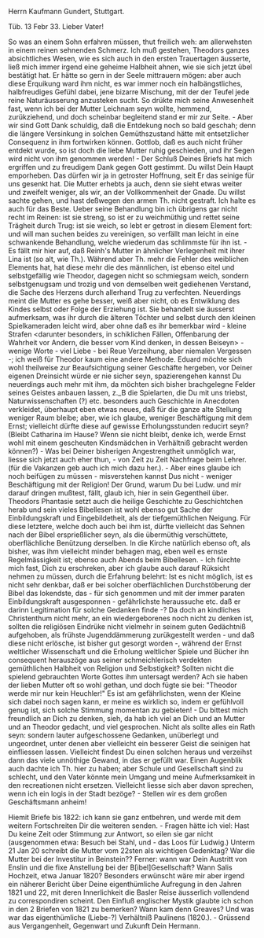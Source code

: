 Herrn Kaufmann Gundert, Stuttgart.

 Tüb. 13 Febr 33.
Lieber Vater!

So was an einem Sohn erfahren müssen, thut freilich weh: am allerwehsten in einem reinen sehnenden Schmerz. Ich muß gestehen, Theodors ganzes absichtliches Wesen, wie es sich auch in den ersten Trauertagen äusserte, ließ mich immer irgend eine geheime Halbheit ahnen, wie sie sich jetzt übel bestätigt hat. Er hätte so gern in der Seele mittrauern mögen: aber auch diese Erquikung ward ihm nicht, es war immer noch ein halbängstliches, halbfreudiges Gefühl dabei, jene bizarre Mischung, mit der der Teufel jede reine Naturäusserung anzusteken sucht. So drükte mich seine Anwesenheit fast, wenn ich bei der Mutter Leichnam seyn wollte, hemmend, zurükziehend, und doch scheinbar begleitend stand er mir zur Seite. - Aber wir sind Gott Dank schuldig, daß die Entdekung noch so bald geschah; denn die längere Versinkung in solchen Gemüthszustand hätte mit entsetzlicher Consequenz in ihm fortwirken können. Gottlob, daß es auch nicht früher entdekt wurde, so ist doch die liebe Mutter ruhig geschieden, und ihr Segen wird nicht von ihm genommen werden! - Der Schluß Deines Briefs hat mich ergriffen und zu freudigem Dank gegen Gott gestimmt. Du willst Dein Haupt emporheben. Das dürfen wir ja in getroster Hoffnung, seit Er das seinige für uns gesenkt hat. Die Mutter erhebts ja auch, denn sie sieht etwas weiter und zweifelt weniger, als wir, an der Vollkommenheit der Gnade. Du willst sachte gehen, und hast deßwegen den armen Th. nicht gestraft. Ich halte es auch für das Beste. Ueber seine Behandlung bin ich übrigens gar nicht recht im Reinen: ist sie streng, so ist er zu weichmüthig und rettet seine Trägheit durch Trug: ist sie weich, so lebt er getrost in diesem Element fort: und will man suchen beides zu vereinigen, so verfällt man leicht in eine schwankende Behandlung, welche wiederum das schlimmste für ihn ist. - Es fällt mir hier auf, daß Reinh's Mutter in ähnlicher Verlegenheit mit ihrer Lina ist (so alt, wie Th.). Während aber Th. mehr die Fehler des weiblichen Elements hat, hat diese mehr die des männlichen, ist ebenso eitel und selbstgefällig wie Theodor, dagegen nicht so schmiegsam weich, sondern selbstgenugsam und trozig und von demselben weit gediehenen Verstand, die Sache des Herzens durch allerhand Trug zu verfechten. Neuerdings meint die Mutter es gehe besser, weiß aber nicht, ob es Entwiklung des Kindes selbst oder Folge der Erziehung ist. Sie behandelt sie äusserst aufmerksam, was ihr durch die älteren Töchter und selbst durch den kleinen Spielkameraden leicht wird, aber ohne daß es ihr bemerkbar wird - kleine Strafen <darunter besonders, in schiklichen Fällen, Offenbarung der Wahrheit vor Andern, die besser vom Kind denken, in dessen Beiseyn> - wenige Worte - viel Liebe - bei Reue Verzeihung, aber niemalen Vergessen -; ich weiß für Theodor kaum eine andere Methode. Eduard möchte sich wohl theilweise zur Beaufsichtigung seiner Geschäfte hergeben, vor Deiner eigenen Dreinsicht würde er nie sicher seyn, spazierengehen kannst Du neuerdings auch mehr mit ihm, da möchten sich bisher brachgelegne Felder seines Geistes anbauen lassen, z._B die Spielarten, die Du mit uns triebst, Naturwissenschaften (?) etc. besonders auch Geschichte in Anecdoten verkleidet, überhaupt eben etwas neues, daß für die ganze alte Stellung weniger Raum bleibe; aber, wie ich glaube, weniger Beschäftigung mit dem Ernst; vielleicht dürfte diese auf gewisse Erholungsstunden reducirt seyn? (Bleibt Catharina im Hause? Wenn sie nicht bleibt, denke ich, werde Ernst wohl mit einem gescheuten Kindsmädchen in Verhältniß gebracht werden können?) - Was bei Deiner bisherigen Angestrengtheit unmöglich war, liesse sich jetzt auch eher thun, - von Zeit zu Zeit Nachfrage beim Lehrer. (für die Vakanzen geb auch ich mich dazu her.). - Aber eines glaube ich noch beifügen zu müssen - misverstehen kannst Dus nicht - weniger Beschäftigung mit der Religion! Der Grund, warum Du bei Ludw. und mir darauf dringen mußtest, fällt, glaub ich, hier in sein Gegentheil über. Theodors Phantasie setzt auch die heilige Geschichte zu Geschichtchen herab und sein vieles Bibellesen ist wohl ebenso gut Sache der Einbildungskraft und Eingebildetheit, als der tiefgemüthlichen Neigung. Für diese letztere, welche doch auch bei ihm ist, dürfte vielleicht das Sehnen nach der Bibel ersprießlicher seyn, als die übermüthig verschüttete, oberflächliche Benützung derselben. In die Kirche natürlich ebenso oft, als bisher, was ihm vielleicht minder behagen mag, eben weil es ernste Regelmässigkeit ist; ebenso auch Abends beim Bibellesen. - Ich fürchte mich fast, Dich zu erschreken, aber ich glaube auch darauf Rüksicht nehmen zu müssen, durch die Erfahrung belehrt: Ist es nicht möglich, ist es nicht sehr denkbar, daß er bei solcher oberflächlichen Durchstöberung der Bibel das lokendste, das - für sich genommen und mit der immer paraten Einbildungskraft ausgesponnen - gefährlichste heraussuche etc. daß er darinn Legitimation für solche Gedanken finde -? Da doch an kindliches Christenthum nicht mehr, an ein wiedergeborenes noch nicht zu denken ist, sollten die religiösen Eindrüke nicht vielmehr in seinem guten Gedächtniß aufgehoben, als frühste Jugenddämmerung zurükgestellt werden - und daß diese nicht erlösche, ist bisher gut gesorgt worden -, während der Ernst weltlicher Wissenschaft und die Erholung weltlicher Spiele und Bücher ihn consequent herauszöge aus seiner schmeichlerisch verdekten gemüthlichen Halbheit von Religion und Selbstigkeit? Sollten nicht die spielend gebrauchten Worte Gottes ihm untersagt werden? Ach sie haben der lieben Mutter oft so wohl gethan, und doch fügte sie bei: "Theodor werde mir nur kein Heuchler!" Es ist am gefährlichsten, wenn der Kleine sich dabei noch sagen kann, er meine es wirklich so, indem er gefühlvoll genug ist, sich solche Stimmung momentan zu gebieten! - Du bittest mich freundlich an Dich zu denken, sieh, da hab ich viel an Dich und an Mutter und an Theodor gedacht, und viel gesprochen. Nicht als sollte alles ein Rath seyn: sondern lauter aufgeschossene Gedanken, unüberlegt und ungeordnet, unter denen aber vielleicht ein besserer Geist die seinigen hat einfliessen lassen. Vielleicht findest Du einen solchen heraus und verzeihst dann das viele unnöthige Gewand, in das er gefüllt war. Einen Augenblik auch dachte ich Th. hier zu haben; aber Schule und Gesellschaft sind zu schlecht, und den Vater könnte mein Umgang und meine Aufmerksamkeit in den recreationen nicht ersetzen. Vielleicht liesse sich aber davon sprechen, wenn ich ein logis in der Stadt bezöge? - Stellen wir es dem großen Geschäftsmann anheim!

Hiemit Briefe bis 1822: ich kann sie ganz entbehren, und werde mit dem weitern Fortschreiten Dir die weiteren senden. - Fragen hätte ich viel: Hast Du keine Zeit oder Stimmung zur Antwort, so eilen sie gar nicht (ausgenommen etwa: Besuch bei Stahl, und - das Loos für Ludwig.) Unterm 21 Jan 20 schreibt die Mutter vom 22sten als wichtigen Gedenktag? War die Mutter bei der Investitur in Beinstein?? Ferner: wann war Dein Austritt von Enslin und die fixe Anstellung bei der B[ibel]Gesellschaft? Wann Salis Hochzeit, etwa Januar 1820? Besonders erwünscht wäre mir aber irgend ein näherer Bericht über Deine eigenthümliche Aufregung in den Jahren 1821 und 22, mit deren Innerlichkeit die Basler Reise äusserlich vollendend zu correspondiren scheint. Den Einfluß englischer Mystik glaubte ich schon in den 2 Briefen von 1821 zu bemerken? Wann kam denn Greaves? Und was war das eigenthümliche (Liebe-?) Verhältniß Paulinens (1820.). - Grüssend aus Vergangenheit, Gegenwart und Zukunft
 Dein Hermann.
